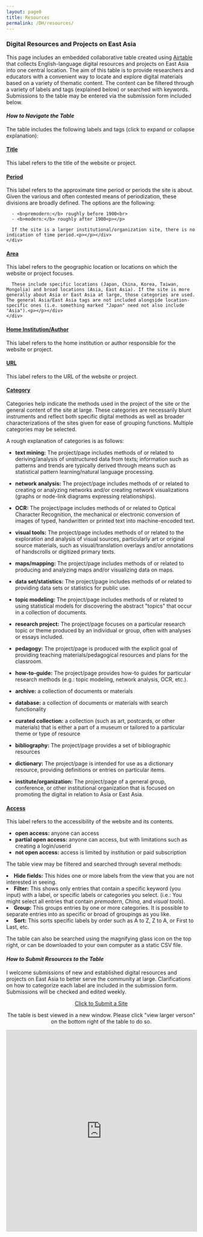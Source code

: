 ```yaml
---
layout: page0
title: Resources
permalink: /DH/resources/
---
```


<h3>Digital Resources and Projects on East Asia</h3>
<p></p>
This page includes an embedded collaborative table created using <a href="https://airtable.com/">Airtable</a> that collects English-language digital resources and projects on East Asia into one central location. The aim of this table is to provide researchers and educators with a convenient way to locate and explore digital materials based on a variety of thematic content. The content can be filtered through a variety of labels and tags (explained below) or searched with keywords. Submissions to the table may be entered via the submission form included below.
<p></p>

<h4><em>How to Navigate the Table</em></h4>
<p></p>
The table includes the following labels and tags (click to expand or collapse explanation):
<p></p>


<div class="panel-group" id="accordion">
  <div class="panel panel-default">
    <div class="panel-heading">
      <h4 class="panel-title">
        <a data-toggle="collapse" data-parent="#accordion" href="#collapse1">
        Title</a>
      </h4>
    </div>
    <div id="collapse1" class="panel-collapse collapse">
      <div class="panel-body">This label refers to the title of the website or project.</div>
    </div>
  </div>
  <div class="panel panel-default">
    <div class="panel-heading">
      <h4 class="panel-title">
        <a data-toggle="collapse" data-parent="#accordion" href="#collapse2">
        Period</a>
      </h4>
    </div>
    <div id="collapse2" class="panel-collapse collapse">
      <div class="panel-body">This label refers to the approximate time period or periods the site is about. Given the various and often contested means of periodization, these divisions are broadly defined. The options are the following:<p></p>

      - <b>premodern:</b> roughly before 1900<br>
      - <b>modern:</b> roughly after 1900<p></p>

      If the site is a larger institutional/organization site, there is no indication of time period.<p></p></div>
    </div>
  </div>
  <div class="panel panel-default">
    <div class="panel-heading">
      <h4 class="panel-title">
        <a data-toggle="collapse" data-parent="#accordion" href="#collapse3">
        Area</a>
      </h4>
    </div>
    <div id="collapse3" class="panel-collapse collapse">
      <div class="panel-body">This label refers to the geographic location or locations on which the website or project focuses.<p></p>

      These include specific locations (Japan, China, Korea, Taiwan, Mongolia) and broad locations (Asia, East Asia). If the site is more generally about Asia or East Asia at large, those categories are used. The general Asia/East Asia tags are not included alongside location-specific ones (i.e. something marked "Japan" need not also include "Asia").<p></p></div>
    </div>
  </div>
  <div class="panel panel-default">
    <div class="panel-heading">
      <h4 class="panel-title">
        <a data-toggle="collapse" data-parent="#accordion" href="#collapse4">
        Home Institution/Author</a>
      </h4>
    </div>
    <div id="collapse4" class="panel-collapse collapse">
      <div class="panel-body">This label refers to the home institution or author responsible for the website or project.<p></p></div>
    </div>
  </div>
  <div class="panel panel-default">
    <div class="panel-heading">
      <h4 class="panel-title">
        <a data-toggle="collapse" data-parent="#accordion" href="#collapse5">
        URL</a>
      </h4>
    </div>
    <div id="collapse5" class="panel-collapse collapse">
      <div class="panel-body">This label refers to the URL of the website or project.<p></p></div>
    </div>
  </div>
  <div class="panel panel-default">
    <div class="panel-heading">
      <h4 class="panel-title">
        <a data-toggle="collapse" data-parent="#accordion" href="#collapse6">
        Category</a>
      </h4>
    </div>
    <div id="collapse6" class="panel-collapse collapse">
      <div class="panel-body">  <p></p>
  Categories help indicate the methods used in the project of the site or the general content of the site at large. These categories are necessarily blunt instruments and reflect both specific digital methods as well as broader characterizations of the sites given for ease of grouping functions. Multiple categories may be selected.<p></p>

  A rough explanation of categories is as follows:<p></p>

  - <b>text mining:</b> The project/page includes methods of or related to deriving/analysis of unstructured data from texts; information such as patterns and trends are typically derived through means such as statistical pattern learning/natural language processing.<p></p>

  - <b>network analysis:</b> The project/page includes methods of or related to creating or analyzing networks and/or creating network visualizations (graphs or node-link diagrams expressing relationships).<p></p>

  - <b>OCR:</b> The project/page includes methods of or related to Optical Character Recognition, the mechanical or electronic conversion of images of typed, handwritten or printed text into machine-encoded text.<p></p>

  - <b>visual tools:</b> The project/page includes methods of or related to the exploration and analysis of visual sources, particularly art or original source materials, such as visual/translation overlays and/or annotations of handscrolls or digitized primary texts.<p></p>

  - <b>maps/mapping:</b> The project/page includes methods of or related to producing and analyzing maps and/or visualizing data on maps.<p></p>

  - <b>data set/statistics:</b> The project/page includes methods of or related to providing data sets or statistics for public use.<p></p>

  - <b>topic modeling:</b> The project/page includes methods of or related to using statistical models for discovering the abstract "topics" that occur in a collection of documents.<p></p>

  - <b>research project:</b> The project/page focuses on a particular research topic or theme produced by an individual or group, often with analyses or essays included.<p></p>

  - <b>pedagogy:</b> The project/page is produced with the explicit goal of providing teaching materials/pedagogical resources and plans for the classroom.<p></p>

  - <b>how-to-guide:</b> The project/page provides how-to guides for particular research methods (e.g.: topic modeling, network analysis, OCR, etc.).<p></p>

  - <b>archive:</b> a collection of documents or materials<p></p>

  - <b>database:</b> a collection of documents or materials with search functionality<p></p>

  - <b>curated collection:</b> a collection (such as art, postcards, or other materials) that is either a part of a museum or tailored to a particular theme or type of resource<p></p>

  - <b>bibliography:</b> The project/page provides a set of bibliographic resources<p></p>

  - <b>dictionary:</b> The project/page is intended for use as a dictionary resource, providing definitions or entries on particular items.<p></p>

  - <b>institute/organization:</b> The project/page of a general group, conference, or other institutional organization that is focused on promoting the digital in relation to Asia or East Asia.
            <p></p></div>
    </div>
  </div>
  <div class="panel panel-default">
    <div class="panel-heading">
      <h4 class="panel-title">
        <a data-toggle="collapse" data-parent="#accordion" href="#collapse7">
        Access</a>
      </h4>
    </div>
    <div id="collapse7" class="panel-collapse collapse">
      <div class="panel-body"><p></p>
This label refers to the accessibility of the website and its contents.<p></p>

- <b>open access:</b> anyone can access<br>
- <b>partial open access:</b> anyone can access, but with limitations such as creating a login/userid<br>
- <b>not open access:</b> access is limited by institution or paid subscription<p></p></div>
    </div>
  </div>

</div>
<p></p>

The table view may be filtered and searched through several methods:

<li><b>Hide fields:</b> This hides one or more labels from the view that you are not interested in seeing.
<li><b>Filter:</b> This shows only entries that contain a specific keyword (you input) with a label, or specific labels or categories you select. (i.e.: You might select all entries that contain <em>premodern</em>, <em>China</em>, and <em>visual tools</em>).
<li><b>Group:</b> This groups entries by one or more categories. It is possible to separate entries into as specific or broad of groupings as you like.
<li><b>Sort:</b> This sorts specific labels by order such as A to Z, Z to A, or First to Last, etc.

The table can also be searched using the magnifying glass icon on the top right, or can be downloaded to your own computer as a static CSV file.
<p></p>
<p></p>


<h4><em>How to Submit Resources to the Table</em></h4>
<p></p>
I welcome submissions of new and established digital resources and projects on East Asia to better serve the community at large. Clarifications on how to categorize each label are included in the submission form. Submissions will be checked and edited weekly.<p></p>

<center><a href="https://airtable.com/shrKMyt963WcaXTGz" target="_blank" class="btn btn-primary btn-lg outline" role="button">Click to Submit a Site</a><p></p>
<p></p>
The table is best viewed in a new window. Please click "view larger verson" on the bottom right of the table to do so.</center>
<p></p>
<p></p>

<iframe class="airtable-embed" src="https://airtable.com/embed/shrPIixTwkaxC1bId?backgroundColor=cyan&viewControls=on" frameborder="0" onmousewheel="" width="100%" height="533" style="background: transparent; border: 1px solid #ccc;"></iframe>
